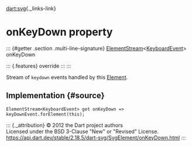 [dart:svg](../../dart-svg/dart-svg-library){._links-link}

onKeyDown property
==================

::: {#getter .section .multi-line-signature}
[ElementStream](../../dart-html/elementstream-class)\<[KeyboardEvent](../../dart-html/keyboardevent-class)\>
onKeyDown

::: {.features}
override
:::
:::

Stream of `keydown` events handled by this
[Element](../../dart-html/element-class).

Implementation {#source}
--------------

``` {.language-dart data-language="dart"}
ElementStream<KeyboardEvent> get onKeyDown => keyDownEvent.forElement(this);
```

::: {._attribution}
© 2012 the Dart project authors\
Licensed under the BSD 3-Clause \"New\" or \"Revised\" License.\
<https://api.dart.dev/stable/2.18.5/dart-svg/SvgElement/onKeyDown.html>
:::
